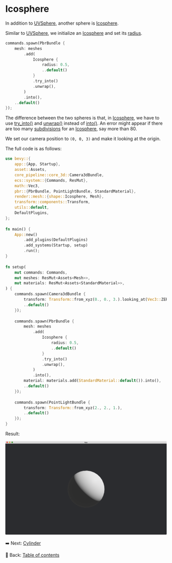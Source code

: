 # Icosphere

In addition to [UVSphere](https://docs.rs/bevy/latest/bevy/prelude/shape/struct.UVSphere.html), another sphere is [Icosphere](https://docs.rs/bevy/latest/bevy/prelude/shape/struct.Icosphere.html).

Similar to [UVSphere](https://docs.rs/bevy/latest/bevy/prelude/shape/struct.UVSphere.html), we initialize an [Icosphere](https://docs.rs/bevy/latest/bevy/prelude/shape/struct.Icosphere.html) and set its [radius](https://docs.rs/bevy/latest/bevy/prelude/shape/struct.Icosphere.html#structfield.radius).

```rust
commands.spawn(PbrBundle {
    mesh: meshes
        .add(
            Icosphere {
                radius: 0.5,
                ..default()
            }
            .try_into()
            .unwrap(),
        )
        .into(),
    ..default()
});
```

The difference between the two spheres is that, in [Icosphere](https://docs.rs/bevy/latest/bevy/prelude/shape/struct.Icosphere.html), we have to use [try_into()](https://docs.rs/bevy/latest/bevy/prelude/shape/struct.Icosphere.html#impl-TryFrom%3CIcosphere%3E-for-Mesh) and [unwrap()](https://doc.rust-lang.org/std/result/enum.Result.html#method.unwrap) instead of [into()](https://docs.rs/bevy/latest/bevy/prelude/shape/struct.UVSphere.html#impl-From%3CUVSphere%3E-for-Mesh).
An error might appear if there are too many [subdivisions](https://docs.rs/bevy/latest/bevy/prelude/shape/struct.Icosphere.html#structfield.subdivisions) for an [Icosphere](https://docs.rs/bevy/latest/bevy/prelude/shape/struct.Icosphere.html), say more than 80.

We set our camera position to `(0, 0, 3)` and make it looking at the origin.

The full code is as follows:

```rust
use bevy::{
    app::{App, Startup},
    asset::Assets,
    core_pipeline::core_3d::Camera3dBundle,
    ecs::system::{Commands, ResMut},
    math::Vec3,
    pbr::{PbrBundle, PointLightBundle, StandardMaterial},
    render::mesh::{shape::Icosphere, Mesh},
    transform::components::Transform,
    utils::default,
    DefaultPlugins,
};

fn main() {
    App::new()
        .add_plugins(DefaultPlugins)
        .add_systems(Startup, setup)
        .run();
}

fn setup(
    mut commands: Commands,
    mut meshes: ResMut<Assets<Mesh>>,
    mut materials: ResMut<Assets<StandardMaterial>>,
) {
    commands.spawn(Camera3dBundle {
        transform: Transform::from_xyz(0., 0., 3.).looking_at(Vec3::ZERO, Vec3::Y),
        ..default()
    });

    commands.spawn(PbrBundle {
        mesh: meshes
            .add(
                Icosphere {
                    radius: 0.5,
                    ..default()
                }
                .try_into()
                .unwrap(),
            )
            .into(),
        material: materials.add(StandardMaterial::default()).into(),
        ..default()
    });

    commands.spawn(PointLightBundle {
        transform: Transform::from_xyz(2., 2., 1.),
        ..default()
    });
}
```

Result:

![Icosphere](./pic/icosphere.png)

:arrow_right:  Next: [Cylinder](./cylinder.md)

:blue_book: Back: [Table of contents](./../README.md)
